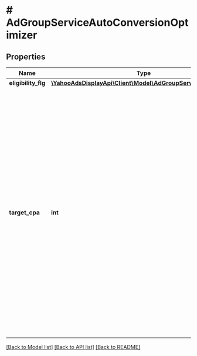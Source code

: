 # # AdGroupServiceAutoConversionOptimizer

## Properties

Name | Type | Description | Notes
------------ | ------------- | ------------- | -------------
**eligibility_flg** | [**\YahooAdsDisplayApi\Client\Model\AdGroupServiceEligibilityFlg**](AdGroupServiceEligibilityFlg.md) |  | [optional]
**target_cpa** | **int** | &lt;div lang&#x3D;\&quot;ja\&quot;&gt; コンバージョン単価の目標値です。&lt;br&gt; SET時、このフィールドは省略可能となります。&lt;br&gt; ADD時、このフィールドは指定できません。&lt;br&gt; ※設定範囲は1 - 9,999,999,999です。&lt;br&gt; ※コンバージョン最適化機能が動作している場合には、手動で設定されている入札設定は無効になります。 &lt;/div&gt; &lt;div lang&#x3D;\&quot;en\&quot;&gt; Target cost per conversion.&lt;br&gt; This field is optional in SET operation.&lt;br&gt; In ADD operation, this field can not be set.&lt;br&gt; ∗Settable range is 1 - 9,999,999,999.&lt;br&gt; ∗If function of conversion optimization is running, manual bid settings is invalid. &lt;/div&gt; | [optional]

[[Back to Model list]](../../README.md#models) [[Back to API list]](../../README.md#endpoints) [[Back to README]](../../README.md)
